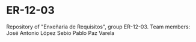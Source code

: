 # ER-12-03
Repository of "Enxeñaria de Requisitos", group ER-12-03. 
Team members: 
José Antonio López Sebio
Pablo Paz Varela

